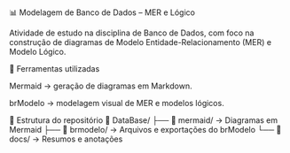 📊 Modelagem de Banco de Dados – MER e Lógico

Atividade de estudo na disciplina de Banco de Dados, com foco na construção de diagramas de Modelo Entidade-Relacionamento (MER) e Modelo Lógico.

🔧 Ferramentas utilizadas

Mermaid
 → geração de diagramas em Markdown.

brModelo
 → modelagem visual de MER e modelos lógicos.

📂 Estrutura do repositório
📁 DataBase/
 ├── 📁 mermaid/     → Diagramas em Mermaid
 ├── 📁 brmodelo/    → Arquivos e exportações do brModelo
 └── 📁 docs/        → Resumos e anotações
